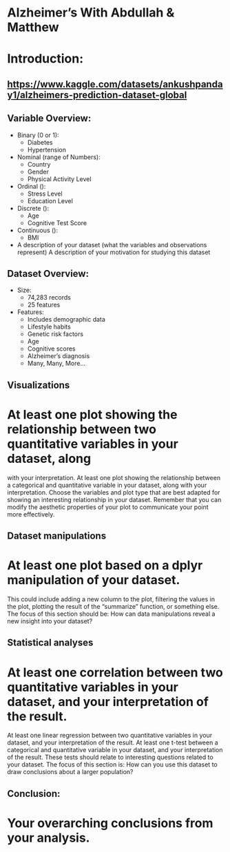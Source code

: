 Alzheimer’s With Abdullah & Matthew
================

# Introduction:

## <https://www.kaggle.com/datasets/ankushpanday1/alzheimers-prediction-dataset-global>

## Variable Overview:

- Binary (0 or 1):
  - Diabetes
  - Hypertension
- Nominal (range of Numbers):
  - Country
  - Gender
  - Physical Activity Level
- Ordinal ():
  - Stress Level
  - Education Level
- Discrete ():
  - Age
  - Cognitive Test Score
- Continuous ():
  - BMI
- A description of your dataset (what the variables and observations
  represent) A description of your motivation for studying this dataset

## Dataset Overview:

- Size:
  - 74,283 records
  - 25 features
- Features:
  - Includes demographic data
  - Lifestyle habits
  - Genetic risk factors
  - Age
  - Cognitive scores
  - Alzheimer’s diagnosis
  - Many, Many, More…

## Visualizations

# At least one plot showing the relationship between two quantitative variables in your dataset, along

with your interpretation. At least one plot showing the relationship
between a categorical and quantitative variable in your dataset, along
with your interpretation. Choose the variables and plot type that are
best adapted for showing an interesting relationship in your dataset.
Remember that you can modify the aesthetic properties of your plot to
communicate your point more effectively.

## Dataset manipulations

# At least one plot based on a dplyr manipulation of your dataset.

This could include adding a new column to the plot, filtering the values
in the plot, plotting the result of the “summarize” function, or
something else. The focus of this section should be: How can data
manipulations reveal a new insight into your dataset?

## Statistical analyses

# At least one correlation between two quantitative variables in your dataset, and your interpretation of the result.

At least one linear regression between two quantitative variables in
your dataset, and your interpretation of the result. At least one t-test
between a categorical and quantitative variable in your dataset, and
your interpretation of the result. These tests should relate to
interesting questions related to your dataset. The focus of this section
is: How can you use this dataset to draw conclusions about a larger
population?

## Conclusion:

# Your overarching conclusions from your analysis.
